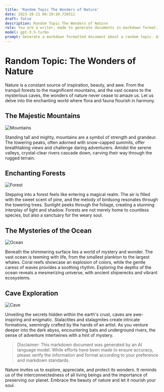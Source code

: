 ```yaml
---
title: 'Random Topic The Wonders of Nature'
date: 2023-10-21 06:19:10.730511
draft: false
description: Random Topic The Wonders of Nature
role: You are a writer, made to generate documents in markdown format. It is very important that all of the documents you generate are in valid markdown format.
model: gpt-3.5-turbo
prompt: Generate a markdown formatted document about a random topic. At the bottom, include a disclaimer explaining that the document was generated by you. The first line of the document should be the title. Make sure that the entire document is in proper markdown format, using a mix of various tags to make the document visually appealing.
---
```


# Random Topic: The Wonders of Nature

Nature is a constant source of inspiration, beauty, and awe. From the tranquil forests to the magnificent mountains, and the vast oceans to the mysterious caves, the wonders of nature never cease to amaze us. Let us delve into the enchanting world where flora and fauna flourish in harmony.

## The Majestic Mountains
![Mountains](https://example.com/mountains.jpg)

Standing tall and mighty, mountains are a symbol of strength and grandeur. The towering peaks, often adorned with snow-capped summits, offer breathtaking views and challenge daring adventurers. Amidst the serene valleys, crystal-clear rivers cascade down, carving their way through the rugged terrain.

## Enchanting Forests
![Forest](https://example.com/forest.jpg)

Stepping into a forest feels like entering a magical realm. The air is filled with the sweet scent of pine, and the melody of birdsong resonates through the towering trees. Sunlight peeks through the foliage, creating a stunning interplay of light and shadow. Forests are not merely home to countless species, but also a sanctuary for the weary soul.

## The Mysteries of the Ocean
![Ocean](https://example.com/ocean.jpg)

Beneath the shimmering surface lies a world of mystery and wonder. The vast ocean is teeming with life, from the smallest plankton to the largest whales. Coral reefs showcase an explosion of colors, while the gentle caress of waves provides a soothing rhythm. Exploring the depths of the ocean reveals a mesmerizing universe, with ancient shipwrecks and vibrant ecosystems.

## Cave Exploration
![Cave](https://example.com/cave.jpg)

Unveiling the secrets hidden within the earth's crust, caves are awe-inspiring and enigmatic. Stalactites and stalagmites create intricate formations, seemingly crafted by the hands of an artist. As you venture deeper into the dark abyss, encountering bats and underground rivers, the sense of adventure intertwines with a hint of mystery.

> Disclaimer: This markdown document was generated by an AI language model. While efforts have been made to ensure accuracy, please verify the information and format according to your preference and markdown standards.

Nature invites us to explore, appreciate, and protect its wonders. It reminds us of the interconnectedness of all living beings and the importance of preserving our planet. Embrace the beauty of nature and let it nourish your soul.